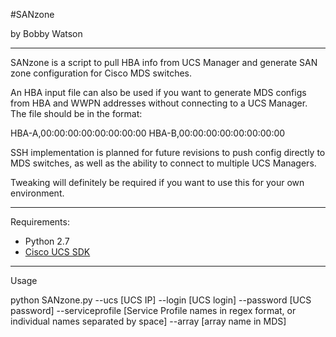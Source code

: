 #SANzone

by Bobby Watson

-----------------

SANzone is a script to pull HBA info from UCS Manager and generate SAN zone configuration for Cisco MDS switches.

An HBA input file can also be used if you want to generate MDS configs from HBA and WWPN addresses without connecting to a UCS Manager. The file should be in the format:

HBA-A,00:00:00:00:00:00:00:00
HBA-B,00:00:00:00:00:00:00:00

SSH implementation is planned for future revisions to push config directly to MDS switches, as well as the ability to connect to multiple UCS Managers.

Tweaking will definitely be required if you want to use this for your own environment.

-----------------
Requirements:

- Python 2.7
- [Cisco UCS SDK](https://communities.cisco.com/docs/DOC-37174)
-----------------
Usage

python SANzone.py --ucs [UCS IP] --login [UCS login] --password [UCS password] --serviceprofile [Service Profile names in regex format, or individual names separated by space] --array [array name in MDS]